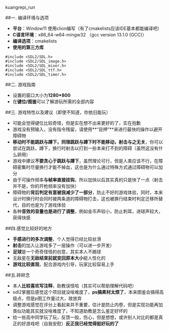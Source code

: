 kuangrepi_run

##一. 编译环境与选项

- **平台**：Window11 使用clion编写（有了cmakelists应该IDE基本都能编译吧）
- **C语言环境**：x86_64-w64-mingw32 （gcc version 13.1.0 (GCC)）
- **编译选项**：cmakelists
- **使用的第三方库**

```
#include <SDL2/SDL.h>
#include <SDL2/SDL_image.h>
#include <SDL2/SDL_mixer.h>
#include <SDL2/SDL_ttf.h>
#include <SDL2/SDL_timer.h>
```

##二. 游戏指南

- 设置的窗口大小为**1280*800**
- 在**键位/图鉴**可以了解游玩所需的全部内容

##三. 游戏特性以及建议（即使不知道，你依旧能玩）

- 可能会觉得键位比较奇怪，但是实在想不出来更好的了，实在抱歉
- 游戏没有预输入，没有指令残留，请使用**“目押”**来进行最快的操作以避开障碍物
- **移动时不能跳跃与蹲下，同理跳跃与蹲下时不能移动，射击与之无关**，你可以尝试在跳跃，蹲下，换行时射击以打到一些本来打不到的障碍（虽然这没有什么卵用）
- 游戏中建议**不要贪心于跳跃与蹲下**，虽然理论可行，但是人类应该不行，在障碍密集时尽量换行才能不掉血，这也是为什么通过特殊方式通过障碍物可以加分
- 由于可操作频率**与帧率直接挂钩**，所以加快以后其实真的只是快了一点（射击并不是，你的开枪频率没有加快）
- 障碍物的**背后判定有意被我减少了一部分**，防止不好的游戏体验，同时，本来设计时换行时会同时被两条道的障碍物打击，这也被换行结束时判定迁移所替代，目的也是为了游戏体验
- 各种**音效的音量也是进行了调整**，例如金币声较小，防止刺耳，进球声较大，获得快感

##四.感觉比较好的地方

- **手感进行的多次调整**，个人觉得已经比较丝滑
- **射击**的加入让游戏多了一层操作（可以进一步开发）
- **足球**是一个奇奇怪怪的创意，其实本人不踢球
- 无敌星在**无敌结束前就变回原本大小**挺人性化的
- **游戏比较直观**，配合游戏内引导，玩家比较容易上手

##五.碎碎念

- 本人**比较喜欢写注释**，助教误怪哈（其实可以帮助理解代码吧）
- sdl2掌握后感觉这个项目就没啥难度了，**ps搞素材太烦了**，本来图鉴会搞得高级点，但是p图工作量过大，故放弃
- 调整游戏感觉在评分上看起来并不重要，估计是防止内卷，但是实现功能再加类似功能其实就没啥难度了，不知道助教是怎么鉴定好坏的
- 给一些高中同学玩了玩，反馈一般，伤心，但是想想，或许别人对比的都是真正的好游戏吧（自我安慰）**反正我已经觉得挺好玩的了**